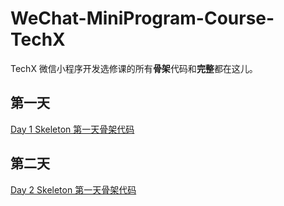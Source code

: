 # WeChat-MiniProgram-Course-TechX

TechX 微信小程序开发选修课的所有**骨架**代码和**完整**都在这儿。

## 第一天
[Day 1 Skeleton 第一天骨架代码](https://github.com/Clumsyndicate/WeChat-MiniProgram-Course-TechX/releases/tag/Day1Skeleton)

## 第二天
[Day 2 Skeleton 第一天骨架代码](https://github.com/Clumsyndicate/WeChat-MiniProgram-Course-TechX/releases/tag/Day-2-Skeleton)